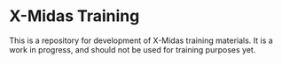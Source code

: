 # X-Midas Training

This is a repository for development of X-Midas training materials. It is a work in progress, and should not be used for training purposes yet.
